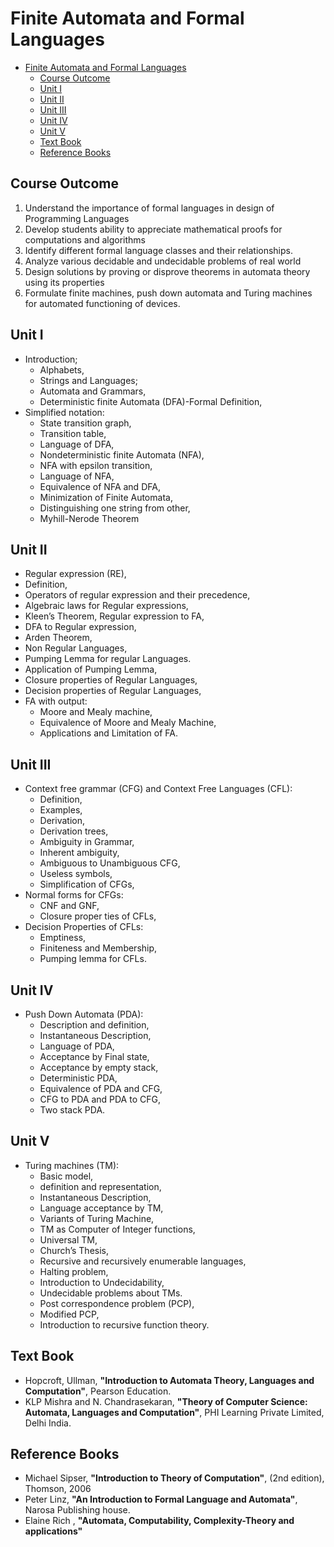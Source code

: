 # Finite Automata and Formal Languages

- [Finite Automata and Formal Languages](#finite-automata-and-formal-languages)
  - [Course Outcome](#course-outcome)
  - [Unit I](#unit-i)
  - [Unit II](#unit-ii)
  - [Unit III](#unit-iii)
  - [Unit IV](#unit-iv)
  - [Unit V](#unit-v)
  - [Text Book](#text-book)
  - [Reference Books](#reference-books)

## Course Outcome

1. Understand the importance of formal languages in design of Programming Languages
2. Develop students ability to appreciate mathematical proofs for 
   computations and algorithms
3. Identify different formal language classes and their relationships.
4. Analyze various decidable and undecidable problems of real world
5. Design solutions by proving or disprove theorems in automata theory 
   using its properties
6. Formulate finite machines, push down automata and Turing machines 
   for automated functioning of devices.

## Unit I

- Introduction;
  - Alphabets,
  - Strings and Languages;
  - Automata and Grammars,
  - Deterministic finite Automata (DFA)-Formal Definition,
- Simplified notation:
  - State transition graph,
  - Transition table,
  - Language of DFA,
  - Nondeterministic finite Automata (NFA),
  - NFA with epsilon transition,
  - Language of NFA,
  - Equivalence of NFA and DFA,
  - Minimization of Finite Automata,
  - Distinguishing one string from other,
  - Myhill-Nerode Theorem

## Unit II

- Regular expression (RE),
- Definition,
- Operators of regular expression and their precedence,
- Algebraic laws for Regular expressions,
- Kleen’s Theorem, Regular expression to FA,
- DFA to Regular expression,
- Arden Theorem,
- Non Regular Languages,
- Pumping Lemma for regular Languages.
- Application of Pumping Lemma,
- Closure properties of Regular Languages,
- Decision properties of Regular Languages,
- FA with output:
  - Moore and Mealy machine,
  - Equivalence of Moore and Mealy Machine,
  - Applications and Limitation of FA.

## Unit III

- Context free grammar (CFG) and Context Free Languages (CFL):
  - Definition,
  - Examples,
  - Derivation,
  - Derivation trees,
  - Ambiguity in Grammar,
  - Inherent ambiguity,
  - Ambiguous to Unambiguous CFG,
  - Useless symbols,
  - Simplification of CFGs,
- Normal forms for CFGs:
  - CNF and GNF,
  - Closure proper ties of CFLs,
- Decision Properties of CFLs:
  - Emptiness,
  - Finiteness and Membership,
  - Pumping lemma for CFLs.

## Unit IV

- Push Down Automata (PDA):
  - Description and definition,
  - Instantaneous Description,
  - Language of PDA,
  - Acceptance by Final state,
  - Acceptance by empty stack,
  - Deterministic PDA,
  - Equivalence of PDA and CFG,
  - CFG to PDA and PDA to CFG,
  - Two stack PDA.

## Unit V

- Turing machines (TM):
  - Basic model,
  - definition and representation,
  - Instantaneous Description,
  - Language acceptance by TM,
  - Variants of Turing Machine,
  - TM as Computer of Integer functions,
  - Universal TM,
  - Church’s Thesis,
  - Recursive and recursively enumerable languages,
  - Halting problem,
  - Introduction to Undecidability,
  - Undecidable problems about TMs.
  - Post correspondence problem (PCP),
  - Modified PCP,
  - Introduction to recursive function theory.

## Text Book

- Hopcroft, Ullman, 
  **"Introduction to Automata Theory, Languages and Computation"**, 
  Pearson Education.
- KLP Mishra and N. Chandrasekaran, 
  **"Theory of Computer Science: Automata, Languages and Computation"**, 
  PHI Learning Private Limited, Delhi India.

## Reference Books

- Michael Sipser,
  **"Introduction to Theory of Computation"**, 
  (2nd edition), Thomson, 2006
- Peter Linz, 
  **"An Introduction to Formal Language and Automata"**, 
  Narosa Publishing house.
- Elaine Rich ,
  **"Automata, Computability, Complexity-Theory and applications"**